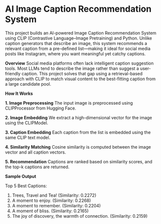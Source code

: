 # AI Image Caption Recommendation System
This project builds an AI-powered Image Caption Recommendation System using CLIP (Contrastive Language–Image Pretraining) and Python. Unlike caption generators that describe an image, this system recommends a relevant caption from a pre-defined list—making it ideal for social media posts like Instagram, where you want meaningful yet catchy captions.

**Overview**
Social media platforms often lack intelligent caption suggestion tools. Most LLMs tend to describe the image rather than suggest a user-friendly caption. This project solves that gap using a retrieval-based approach with CLIP to match visual content to the best-fitting caption from a large candidate pool.

**How It Works**

**1. Image Preprocessing**
The input image is preprocessed using CLIPProcessor from Hugging Face.

**2. Image Embedding**
We extract a high-dimensional vector for the image using the CLIPModel.

**3. Caption Embedding**
Each caption from the list is embedded using the same CLIP text model.

**4. Similarity Matching**
Cosine similarity is computed between the image vector and all caption vectors.

**5. Recommendation**
Captions are ranked based on similarity scores, and the top-k captions are returned.

**Sample Output**

Top 5 Best Captions:
1. Trees, Travel and Tea! (Similarity: 0.2272)
2. A moment to enjoy. (Similarity: 0.2268)
3. A moment to remember. (Similarity: 0.2204)
4. A moment of bliss. (Similarity: 0.2165)
5. The joy of discovery, the warmth of connection. (Similarity: 0.2159)
